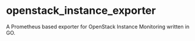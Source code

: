 # openstack_instance_exporter

 A Prometheus based exporter for OpenStack Instance Monitoring written in GO. 
